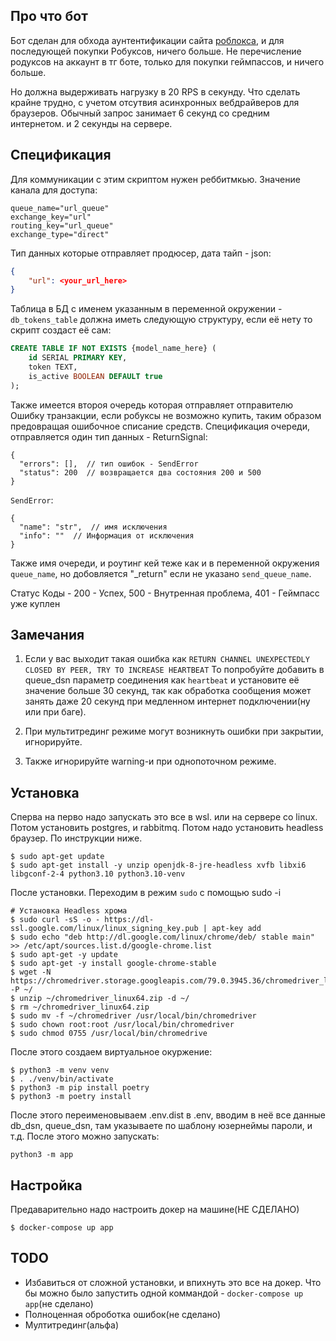 Про что бот 
-----------
Бот сделан для обхода аунтентификации сайта [роблокса](www.roblox.com), и для последующей 
покупки Робуксов, ничего больше. Не перечисление родуксов на аккаунт в тг боте, 
только для покупки геймпассов, и ничего больше.

Но должна выдерживать нагрузку в 20 RPS в секунду. Что сделать крайне трудно,
с учетом отсутвия асинхронных вебдрайверов для браузеров. Обычный запрос занимает 
6 секунд со средним интернетом. и 2 секунды на сервере.

Спецификация 
------------
Для коммуникации с этим скриптом нужен реббитмкью. Значение канала для доступа: 
```
queue_name="url_queue" 
exchange_key="url"
routing_key="url_queue"
exchange_type="direct"
```
Тип данных которые отправляет продюсер, дата тайп - json:
```json
{
    "url": <your_url_here>
} 
```
Таблица в БД с именем указанным в переменной окружении - `db_tokens_table` должна иметь следующую 
структуру, если её нету то скрипт создаст её сам: 
```sql
CREATE TABLE IF NOT EXISTS {model_name_here} (
    id SERIAL PRIMARY KEY,
    token TEXT,
    is_active BOOLEAN DEFAULT true
);
```
Также имеется второя очередь которая отправляет отправителю Ошибку транзакции, если 
робуксы не возможно купить, таким образом предовращая ошибочное списание средств. 
Спецификация очереди, отправляется один тип данных - ReturnSignal: 
```json5
{
  "errors": [],  // тип ошибок - SendError 
  "status": 200  // возвращается два состояния 200 и 500   
} 
```
`SendError`: 
```json5
{ 
  "name": "str",  // имя исключения 
  "info": ""  // Информация от исключения 
} 
```
Также имя очереди, и роутинг кей теже как и в переменной окружения `queue_name`, 
но добовляется "_return" если не указано `send_queue_name`. 

Статус Коды - 200 - Успех, 500 - Внутренная проблема, 401 - Геймпасс уже куплен

Замечания
------------

1) Если у вас выходит такая ошибка как 
`RETURN CHANNEL UNEXPECTEDLY CLOSED BY PEER, TRY TO INCREASE HEARTBEAT`
То попробуйте добавить в queue_dsn параметр соединения как `heartbeat` и 
установите её значение больше 30 секунд, так как обработка сообщения может занять даже 20 секунд при 
медленном интернет подключении(ну или при баге). 

2) При мультитрединг режиме могут возникнуть ошибки при закрытии, игнорируйте. 
3) Также игнорируйте warning-и при однопоточном режиме. 

Установка
------------
Сперва на перво надо запускать это все в wsl. или на сервере со linux. 
Потом установить postgres, и rabbitmq. Потом надо установить headless браузер. 
По инструкции ниже. 
```shell
$ sudo apt-get update
$ sudo apt-get install -y unzip openjdk-8-jre-headless xvfb libxi6 libgconf-2-4 python3.10 python3.10-venv 
```
После установки. Переходим в режим `sudo` с помощью sudo -i 
```shell
# Установка Headless хрома 
$ sudo curl -sS -o - https://dl-ssl.google.com/linux/linux_signing_key.pub | apt-key add
$ sudo echo "deb http://dl.google.com/linux/chrome/deb/ stable main" >> /etc/apt/sources.list.d/google-chrome.list
$ sudo apt-get -y update
$ sudo apt-get -y install google-chrome-stable
$ wget -N https://chromedriver.storage.googleapis.com/79.0.3945.36/chromedriver_linux64.zip -P ~/
$ unzip ~/chromedriver_linux64.zip -d ~/
$ rm ~/chromedriver_linux64.zip
$ sudo mv -f ~/chromedriver /usr/local/bin/chromedriver
$ sudo chown root:root /usr/local/bin/chromedriver
$ sudo chmod 0755 /usr/local/bin/chromedrive
```
После этого создаем виртуальное окуржение: 
```shell 
$ python3 -m venv venv 
$ . ./venv/bin/activate 
$ python3 -m pip install poetry  
$ python3 -m poetry install 
```
После этого переименовываем .env.dist в .env, вводим 
в неё все данные db_dsn, queue_dsn, там указываете по шаблону 
юзернеймы пароли, и т.д. После этого можно запускать: 
```shell
python3 -m app 
```

Настройка 
------------
Предаварительно надо настроить докер на машине(НЕ СДЕЛАНО)
```shell
$ docker-compose up app 
```

TODO 
--------------
- Избавиться от сложной установки, и впихнуть это все на докер. Что бы можно было 
запустить одной коммандой - ```docker-compose up app```(не сделано)
- Полноценная оброботка ошибок(не сделано)
- Мултитрединг(альфа)
